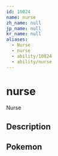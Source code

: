 ```yaml
---
id: 10024
name: nurse
zh_name: null
jp_name: null
kr_name: null
aliases:
  - Nurse
  - nurse
  - ability/10024
  - ability/nurse
---
```

# nurse

Nurse

## Description



## Pokemon



